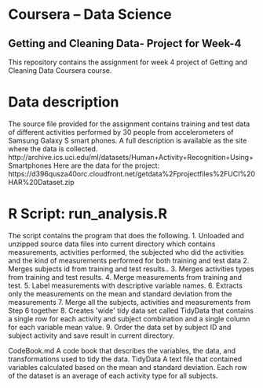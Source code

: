 <h1>Coursera – Data Science</h1>
<h2>Getting and Cleaning Data- Project for Week-4</h2>
This repository contains the assignment for week 4 project of Getting and Cleaning Data Coursera course.
<h1>Data description</h1>
The source file provided for the assignment contains training and test data of different activities performed by 30 people from accelerometers of Samsung Galaxy S smart phones. A full description is available as the site where the data is collected.
http://archive.ics.uci.edu/ml/datasets/Human+Activity+Recognition+Using+Smartphones
Here are the data for the project:
https://d396qusza40orc.cloudfront.net/getdata%2Fprojectfiles%2FUCI%20HAR%20Dataset.zip

<h1>R Script: run_analysis.R</h1>
The script contains the program that does the following.
1.	Unloaded and unzipped source data files into current directory which contains measurements, activities performed, the subjected who did the         
    activities and the kind of measurements performed for both training and test data
2.	Merges subjects id from training and test results..
3.	Merges activities types from training and test results.
4.	Merge measurements from training and test.
5.	Label measurements with descriptive variable names.
6.	Extracts only the measurements on the mean and standard deviation from the measurements
7.	Merge all the subjects, activities and measurements from Step 6 together
8.	Creates 'wide' tidy data set called TidyData that contains a single row for each activity and subject combination and a single column for each
    variable mean value.
9.	Order the data set by subject ID and subject activity and save result in current directory.

CodeBook.md
A code book that describes the variables, the data, and transformations used to tidy the data.
TidyData
A text file that contained variables calculated based on the mean and standard deviation. Each row of the dataset is an average of each activity type for all subjects.
